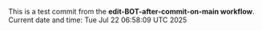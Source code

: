 This is a test commit from the **edit-BOT-after-commit-on-main workflow**.
Current date and time: Tue Jul 22 06:58:09 UTC 2025
